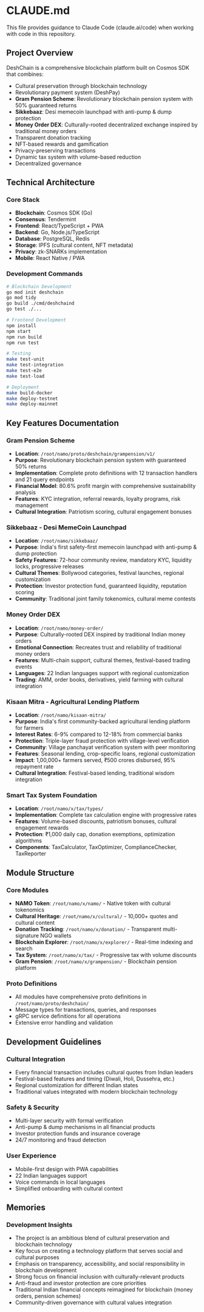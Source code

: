 # CLAUDE.md

This file provides guidance to Claude Code (claude.ai/code) when working with code in this repository.

## Project Overview

DeshChain is a comprehensive blockchain platform built on Cosmos SDK that combines:
- Cultural preservation through blockchain technology
- Revolutionary payment system (DeshPay) 
- **Gram Pension Scheme**: Revolutionary blockchain pension system with 50% guaranteed returns
- **Sikkebaaz**: Desi memecoin launchpad with anti-pump & dump protection
- **Money Order DEX**: Culturally-rooted decentralized exchange inspired by traditional money orders
- Transparent donation tracking
- NFT-based rewards and gamification
- Privacy-preserving transactions
- Dynamic tax system with volume-based reduction
- Decentralized governance

## Technical Architecture

### Core Stack
- **Blockchain**: Cosmos SDK (Go)
- **Consensus**: Tendermint
- **Frontend**: React/TypeScript + PWA
- **Backend**: Go, Node.js/TypeScript
- **Database**: PostgreSQL, Redis
- **Storage**: IPFS (cultural content, NFT metadata)
- **Privacy**: zk-SNARKs implementation
- **Mobile**: React Native / PWA

### Development Commands

```bash
# Blockchain Development
go mod init deshchain
go mod tidy
go build ./cmd/deshchaind
go test ./...

# Frontend Development
npm install
npm start
npm run build
npm run test

# Testing
make test-unit
make test-integration
make test-e2e
make test-load

# Deployment
make build-docker
make deploy-testnet
make deploy-mainnet
```

## Key Features Documentation

### Gram Pension Scheme
- **Location**: `/root/namo/proto/deshchain/grampension/v1/`
- **Purpose**: Revolutionary blockchain pension system with guaranteed 50% returns
- **Implementation**: Complete proto definitions with 12 transaction handlers and 21 query endpoints
- **Financial Model**: 80.6% profit margin with comprehensive sustainability analysis
- **Features**: KYC integration, referral rewards, loyalty programs, risk management
- **Cultural Integration**: Patriotism scoring, cultural engagement bonuses

### Sikkebaaz - Desi MemeCoin Launchpad  
- **Location**: `/root/namo/sikkebaaz/`
- **Purpose**: India's first safety-first memecoin launchpad with anti-pump & dump protection
- **Safety Features**: 72-hour community review, mandatory KYC, liquidity locks, progressive releases
- **Cultural Themes**: Bollywood categories, festival launches, regional customization
- **Protection**: Investor protection fund, guaranteed liquidity, reputation scoring
- **Community**: Traditional joint family tokenomics, cultural meme contests

### Money Order DEX
- **Location**: `/root/namo/money-order/`
- **Purpose**: Culturally-rooted DEX inspired by traditional Indian money orders
- **Emotional Connection**: Recreates trust and reliability of traditional money orders
- **Features**: Multi-chain support, cultural themes, festival-based trading events
- **Languages**: 22 Indian languages support with regional customization
- **Trading**: AMM, order books, derivatives, yield farming with cultural integration

### Kisaan Mitra - Agricultural Lending Platform
- **Location**: `/root/namo/kisaan-mitra/`
- **Purpose**: India's first community-backed agricultural lending platform for farmers
- **Interest Rates**: 6-9% compared to 12-18% from commercial banks
- **Protection**: Triple-layer fraud protection with village-level verification
- **Community**: Village panchayat verification system with peer monitoring
- **Features**: Seasonal lending, crop-specific loans, regional customization
- **Impact**: 1,00,000+ farmers served, ₹500 crores disbursed, 95% repayment rate
- **Cultural Integration**: Festival-based lending, traditional wisdom integration

### Smart Tax System Foundation
- **Location**: `/root/namo/x/tax/types/`
- **Implementation**: Complete tax calculation engine with progressive rates
- **Features**: Volume-based discounts, patriotism bonuses, cultural engagement rewards
- **Protection**: ₹1,000 daily cap, donation exemptions, optimization algorithms
- **Components**: TaxCalculator, TaxOptimizer, ComplianceChecker, TaxReporter

## Module Structure

### Core Modules
- **NAMO Token**: `/root/namo/x/namo/` - Native token with cultural tokenomics
- **Cultural Heritage**: `/root/namo/x/cultural/` - 10,000+ quotes and cultural content
- **Donation Tracking**: `/root/namo/x/donation/` - Transparent multi-signature NGO wallets
- **Blockchain Explorer**: `/root/namo/x/explorer/` - Real-time indexing and search
- **Tax System**: `/root/namo/x/tax/` - Progressive tax with volume discounts
- **Gram Pension**: `/root/namo/x/grampension/` - Blockchain pension platform

### Proto Definitions
- All modules have comprehensive proto definitions in `/root/namo/proto/deshchain/`
- Message types for transactions, queries, and responses
- gRPC service definitions for all operations
- Extensive error handling and validation

## Development Guidelines

### Cultural Integration
- Every financial transaction includes cultural quotes from Indian leaders
- Festival-based features and timing (Diwali, Holi, Dussehra, etc.)
- Regional customization for different Indian states
- Traditional values integrated with modern blockchain technology

### Safety & Security
- Multi-layer security with formal verification
- Anti-pump & dump mechanisms in all financial products
- Investor protection funds and insurance coverage
- 24/7 monitoring and fraud detection

### User Experience
- Mobile-first design with PWA capabilities
- 22 Indian languages support
- Voice commands in local languages
- Simplified onboarding with cultural context

## Memories

### Development Insights
- The project is an ambitious blend of cultural preservation and blockchain technology
- Key focus on creating a technology platform that serves social and cultural purposes
- Emphasis on transparency, accessibility, and social responsibility in blockchain development
- Strong focus on financial inclusion with culturally-relevant products
- Anti-fraud and investor protection are core priorities
- Traditional Indian financial concepts reimagined for blockchain (money orders, pension schemes)
- Community-driven governance with cultural values integration